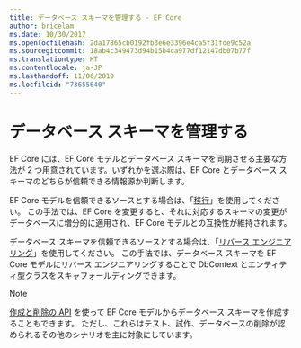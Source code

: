 ```yaml
---
title: データベース スキーマを管理する - EF Core
author: bricelam
ms.date: 10/30/2017
ms.openlocfilehash: 2da17865cb0192fb3e6e3396e4ca5f31fde9c52a
ms.sourcegitcommit: 18ab4c349473d94b15b4ca977df12147db07b77f
ms.translationtype: HT
ms.contentlocale: ja-JP
ms.lasthandoff: 11/06/2019
ms.locfileid: "73655640"
---
```

# <a name="managing-database-schemas"></a>データベース スキーマを管理する

EF Core には、EF Core モデルとデータベース スキーマを同期させる主要な方法が 2 つ用意されています。いずれかを選ぶ際は、EF Core とデータベース スキーマのどちらが信頼できる情報源か判断します。

EF Core モデルを信頼できるソースとする場合は、「[移行][1]」を使用してください。 この手法では、EF Core を変更すると、それに対応するスキーマの変更がデータベースに増分的に適用され、EF Core モデルとの互換性が維持されます。

データベース スキーマを信頼できるソースとする場合は、「[リバース エンジニアリング][2]」を使用してください。 この手法では、データベース スキーマを EF Core モデルにリバース エンジニアリングすることで DbContext とエンティティ型クラスをスキャフォールディングできます。

> [!NOTE]
> [作成と削除の API][3] を使って EF Core モデルからデータベース スキーマを作成することもできます。 ただし、これらはテスト、試作、データベースの削除が認められるその他のシナリオを主に対象にしています。


  [1]: migrations/index.md
  [2]: scaffolding.md
  [3]: ensure-created.md
